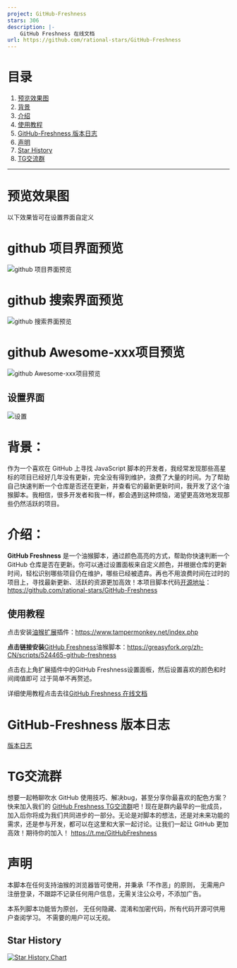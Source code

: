 ```yaml
---
project: GitHub-Freshness
stars: 306
description: |-
    GitHub Freshness 在线文档
url: https://github.com/rational-stars/GitHub-Freshness
---
```


# 目录

1. [预览效果图](#预览效果图)
2. [背景](#背景)
3. [介绍](#介绍)
4. [使用教程](#使用教程)
5. [GitHub-Freshness 版本日志](#github-freshness-版本日志)
6. [声明](#声明)
7. [Star History](#star-history)
8. [TG交流群](#tg交流群)

---
# 预览效果图
以下效果皆可在设置界面自定义 
# github 项目界面预览
![github 项目界面预览](./docs/img/project.png)

# github 搜索界面预览
![github 搜索界面预览](./docs/img/serch.png)

# github Awesome-xxx项目预览
![github Awesome-xxx项目预览](./docs/img/awesome-xxx.png)

## 设置界面
![设置](./docs/img/setting.png)
# **背景：**

作为一个喜欢在 GitHub 上寻找 JavaScript 脚本的开发者，我经常发现那些高星标的项目已经好几年没有更新，完全没有得到维护，浪费了大量的时间。为了帮助自己快速判断一个仓库是否还在更新，并查看它的最新更新时间，我开发了这个油猴脚本。我相信，很多开发者和我一样，都会遇到这种烦恼，渴望更高效地发现那些仍然活跃的项目。

# **介绍：**

**GitHub Freshness** 是一个油猴脚本，通过颜色高亮的方式，帮助你快速判断一个 GitHub 仓库是否在更新。你可以通过设置面板来自定义颜色，并根据仓库的更新时间，轻松识别哪些项目仍在维护，哪些已经被遗弃。再也不用浪费时间在过时的项目上，寻找最新更新、活跃的资源更加高效！本项目脚本代码[开源地址](https://github.com/rational-stars/GitHub-Freshness)：https://github.com/rational-stars/GitHub-Freshness

## 使用教程

点击安装[油猴扩展](https://www.tampermonkey.net/index.php)插件：https://www.tampermonkey.net/index.php

**点击链接安装**[GitHub Freshness](https://greasyfork.org/zh-CN/scripts/524465-github-freshness)油猴脚本：https://greasyfork.org/zh-CN/scripts/524465-github-freshness

点击右上角扩展插件中的GitHub Freshness设置面板，然后设置喜欢的颜色和时间阈值即可 过于简单不再赘述。

详细使用教程点击去往[GitHub Freshness 在线文档](https://docs.rational-stars.top/)

# GitHub-Freshness 版本日志
[版本日志](/docs/version-log.md)

# TG交流群

想要一起畅聊吹水 GitHub 使用技巧、解决bug，甚至分享你最喜欢的配色方案？快来加入我们的 [GitHub Freshness TG交流群](https://t.me/GitHubFreshness)吧！现在是群内最早的一批成员，加入后你将成为我们共同进步的一部分。无论是对脚本的想法，还是对未来功能的需求，还是参与开发，都可以在这里和大家一起讨论。让我们一起让 GitHub 更加高效！期待你的加入！
https://t.me/GitHubFreshness

# 声明

本脚本在任何支持油猴的浏览器皆可使用，并秉承「不作恶」的原则， 无需用户注册登录，不跟踪不记录任何用户信息，无需关注公众号，不添加广告。

本系列脚本功能皆为原创， 无任何隐藏、混淆和加密代码，所有代码开源可供用户查阅学习。 不需要的用户可以无视。 

## Star History

[![Star History Chart](https://api.star-history.com/svg?repos=rational-stars/GitHub-Freshness&type=Date)](https://star-history.com/#rational-stars/GitHub-Freshness&Date)
